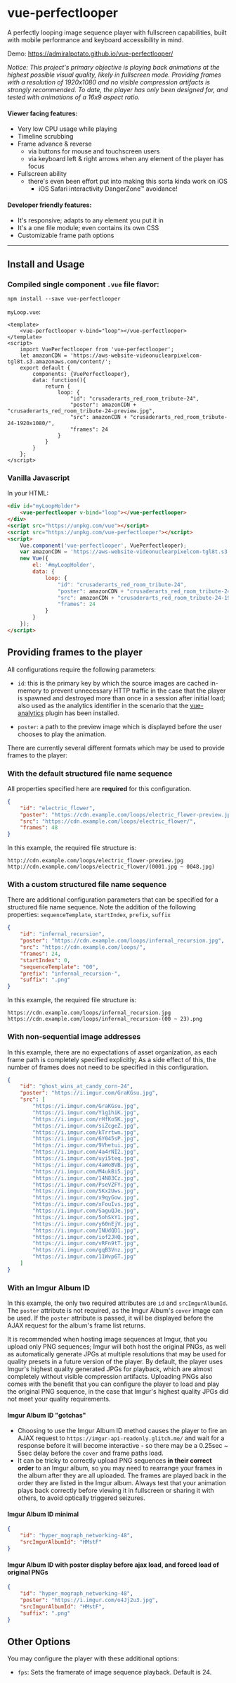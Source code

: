 # vue-perfectlooper

A perfectly looping image sequence player with fullscreen capabilities, built with mobile performance and keyboard accessibility in mind.

Demo: https://admiralpotato.github.io/vue-perfectlooper/

_Notice: This project's primary objective is playing back animations at the highest possible visual quality, likely in fullscreen mode. Providing frames with a resolution of 1920x1080 and no visible compression artifacts is strongly recommended. To date, the player has only been designed for, and tested with animations of a 16x9 aspect ratio._

#### Viewer facing features:
- Very low CPU usage while playing
- Timeline scrubbing
- Frame advance & reverse
	- via buttons for mouse and touchscreen users
	- via keyboard left & right arrows when any element of the player has focus
- Fullscreen ability
	- there's even been effort put into making this sorta kinda work on iOS
		- iOS Safari interactivity DangerZone™ avoidance!

#### Developer friendly features:
- It's responsive; adapts to any element you put it in
- It's a one file module; even contains its own CSS
- Customizable frame path options

----

## Install and Usage

### Compiled single component `.vue` file flavor:
```
npm install --save vue-perfectlooper
```
`myLoop.vue`:
```vue
<template>
	<vue-perfectlooper v-bind="loop"></vue-perfectlooper>
</template>
<script>
	import VuePerfectlooper from 'vue-perfectlooper';
	let amazonCDN = 'https://aws-website-videonuclearpixelcom-tgl8t.s3.amazonaws.com/content/';
	export default {
		components: {VuePerfectlooper},
		data: function(){
			return {
				loop: {
					"id": "crusaderarts_red_room_tribute-24",
					"poster": amazonCDN + "crusaderarts_red_room_tribute-24-preview.jpg",
					"src": amazonCDN + "crusaderarts_red_room_tribute-24-1920x1080/",
					"frames": 24
				}
			}
		}
	};
</script>
```

### Vanilla Javascript

In your HTML:
```html
<div id="myLoopHolder">
	<vue-perfectlooper v-bind="loop"></vue-perfectlooper>
</div>
<script src="https://unpkg.com/vue"></script>
<script src="https://unpkg.com/vue-perfectlooper"></script>
<script>
	Vue.component('vue-perfectlooper', VuePerfectlooper);
	var amazonCDN = 'https://aws-website-videonuclearpixelcom-tgl8t.s3.amazonaws.com/content/';
	new Vue({
		el: '#myLoopHolder',
		data: {
			loop: {
				"id": "crusaderarts_red_room_tribute-24",
				"poster": amazonCDN + "crusaderarts_red_room_tribute-24-preview.jpg",
				"src": amazonCDN + "crusaderarts_red_room_tribute-24-1920x1080/",
				"frames": 24
			}
		}
	});
</script>
```

## Providing frames to the player
All configurations require the following parameters:
- `id`: this is the primary key by which the source images are cached in-memory to prevent unnecessary HTTP traffic in the case that the player is spawned and destroyed more than once in a session after initial load; also used as the analytics identifier in the scenario that the [vue-analytics](https://www.npmjs.com/package/vue-analytics) plugin has been installed.

- `poster`: a path to the preview image which is displayed before the user chooses to play the animation.

There are currently several different formats which may be used to provide frames to the player:

### With the default structured file name sequence
All properties specified here are **required** for this configuration.
```json
{
	"id": "electric_flower",
	"poster": "https://cdn.example.com/loops/electric_flower-preview.jpg",
	"src": "https://cdn.example.com/loops/electric_flower/",
	"frames": 48
}
```
In this example, the required file structure is:
```
http://cdn.example.com/loops/electric_flower-preview.jpg
http://cdn.example.com/loops/electric_flower/(0001.jpg ~ 0048.jpg)
```

### With a custom structured file name sequence
There are additional configuration parameters that can be specified for a structured file name sequence. Note the addition of the following properties: `sequenceTemplate`, `startIndex`, `prefix`, `suffix`
```json
{
	"id": "infernal_recursion",
	"poster": "https://cdn.example.com/loops/infernal_recursion.jpg",
	"src": "https://cdn.example.com/loops/",
	"frames": 24,
	"startIndex": 0,
	"sequenceTemplate": "00",
	"prefix": "infernal_recursion-",
	"suffix": ".png"
}
```
In this example, the required file structure is:
```
https://cdn.example.com/loops/infernal_recursion.jpg
https://cdn.example.com/loops/infernal_recursion-(00 ~ 23).png
```

### With non-sequential image addresses
In this example, there are no expectations of asset organization, as each frame path is completely specified explicitly; As a side effect of this, the number of frames does not need to be specified in this configuration.
```json
{
	"id": "ghost_wins_at_candy_corn-24",
	"poster": "https://i.imgur.com/GraKGsu.jpg",
	"src": [
		"https://i.imgur.com/GraKGsu.jpg",
		"https://i.imgur.com/Y1g1hiK.jpg",
		"https://i.imgur.com/rHfKoSK.jpg",
		"https://i.imgur.com/siZcgeZ.jpg",
		"https://i.imgur.com/kTrrtwn.jpg",
		"https://i.imgur.com/6Y045sP.jpg",
		"https://i.imgur.com/9Vhetui.jpg",
		"https://i.imgur.com/4a4rNI2.jpg",
		"https://i.imgur.com/uyi5teq.jpg",
		"https://i.imgur.com/4aWoBVB.jpg",
		"https://i.imgur.com/M4ukBi5.jpg",
		"https://i.imgur.com/14N83Cz.jpg",
		"https://i.imgur.com/PseVZFY.jpg",
		"https://i.imgur.com/SKx2Uws.jpg",
		"https://i.imgur.com/x9qyGow.jpg",
		"https://i.imgur.com/xFouIvs.jpg",
		"https://i.imgur.com/SaguQJe.jpg",
		"https://i.imgur.com/5ohSkY1.jpg",
		"https://i.imgur.com/y60nEjV.jpg",
		"https://i.imgur.com/INUdQD1.jpg",
		"https://i.imgur.com/iof2JHQ.jpg",
		"https://i.imgur.com/vRFn9tT.jpg",
		"https://i.imgur.com/gqB3Vnz.jpg",
		"https://i.imgur.com/11Wvp6T.jpg"
	]
}
```

### With an Imgur Album ID
In this example, the only two required attributes are `id` and `srcImgurAlbumId`. The `poster` attribute is not required, as the Imgur Album's `cover` image can be used. If the `poster` attribute is passed, it will be displayed before the AJAX request for the album's frame list returns.

It is recommended when hosting image sequences at Imgur, that you upload only PNG sequences; Imgur will both host the original PNGs, as well as automatically generate JPGs at multiple resolutions that may be used for quality presets in a future version of the player. By default, the player uses Imgur's highest quality generated JPGs for playback, which are almost completely without visible compression artifacts. Uploading PNGs also comes with the benefit that you can configure the player to load and play the original PNG sequence, in the case that Imgur's highest quality JPGs did not meet your quality requirements.

#### Imgur Album ID "gotchas"
- Choosing to use the Imgur Album ID method causes the player to fire an AJAX request to `https://imgur-api-readonly.glitch.me/` and wait for a response before it will become interactive - so there may be a 0.25sec ~ 5sec delay before the `cover` and frame paths load.
- It can be tricky to correctly upload PNG sequences **in their correct order** to an Imgur album, so you may need to rearrange your frames in the album after they are all uploaded. The frames are played back in the order they are listed in the Imgur album. Always test that your animation plays back correctly before viewing it in fullscreen or sharing it with others, to avoid optically triggered seizures.

#### Imgur Album ID minimal
```json
{
	"id": "hyper_mograph_networking-48",
	"srcImgurAlbumId": "HMstF"
}
```

#### Imgur Album ID with poster display before ajax load, and forced load of original PNGs
```json
{
	"id": "hyper_mograph_networking-48",
	"poster": "https://i.imgur.com/o4Jj2u3.jpg",
	"srcImgurAlbumId": "HMstF",
	"suffix": ".png"
}
```

## Other Options
You may configure the player with these additional options:
- `fps`: Sets the framerate of image sequence playback. Default is 24.
